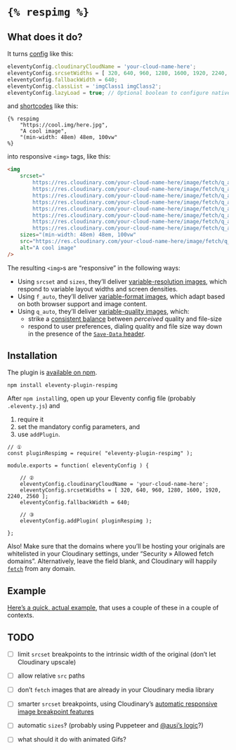 # `{% respimg %}`

## What does it do?

It turns [config](https://www.11ty.io/docs/config/) like this:

```javascript
eleventyConfig.cloudinaryCloudName = 'your-cloud-name-here';
eleventyConfig.srcsetWidths = [ 320, 640, 960, 1280, 1600, 1920, 2240, 2560 ];
eleventyConfig.fallbackWidth = 640;
eleventyConfig.classList = 'imgClass1 imgClass2';
eleventyConfig.lazyLoad = true; // Optional boolean to configure native browser image lazy loading
```

and [shortcodes](https://www.11ty.io/docs/shortcodes/) like this:

```nunjucks
{% respimg
	"https://cool.img/here.jpg",
	"A cool image",
	"(min-width: 48em) 48em, 100vw"
%}
```

into responsive `<img>` tags, like this:

```html
<img
	srcset="
		https://res.cloudinary.com/your-cloud-name-here/image/fetch/q_auto,f_auto,w_320/https://cool.img/here.jpg 320w,
		https://res.cloudinary.com/your-cloud-name-here/image/fetch/q_auto,f_auto,w_640/https://cool.img/here.jpg 640w,
		https://res.cloudinary.com/your-cloud-name-here/image/fetch/q_auto,f_auto,w_960/https://cool.img/here.jpg 960w,
		https://res.cloudinary.com/your-cloud-name-here/image/fetch/q_auto,f_auto,w_1280/https://cool.img/here.jpg 1280w,
		https://res.cloudinary.com/your-cloud-name-here/image/fetch/q_auto,f_auto,w_1600/https://cool.img/here.jpg 1600w,
		https://res.cloudinary.com/your-cloud-name-here/image/fetch/q_auto,f_auto,w_1920/https://cool.img/here.jpg 1920w,
		https://res.cloudinary.com/your-cloud-name-here/image/fetch/q_auto,f_auto,w_2240/https://cool.img/here.jpg 2240w,
		https://res.cloudinary.com/your-cloud-name-here/image/fetch/q_auto,f_auto,w_2560/https://cool.img/here.jpg 2560w"
	sizes="(min-width: 48em) 48em, 100vw"
	src="https://res.cloudinary.com/your-cloud-name-here/image/fetch/q_auto,f_auto,w_640/https://cool.img/here.jpg"
	alt="A cool image"
/>
```

The resulting `<img>`s are “responsive” in the following ways:

- Using `srcset` and `sizes`, they’ll deliver [variable-resolution images](https://cloudinary.com/blog/responsive_images_guide_part_2_variable_image_resolution), which respond to variable layout widths and screen densities.
- Using `f_auto`, they’ll deliver [variable-format images](https://cloudinary.com/blog/responsive_images_guide_part_3_variable_image_encoding#variable_formats), which  adapt based on both browser support and image content.
- Using `q_auto`, they’ll deliver [variable-quality images](https://cloudinary.com/blog/responsive_images_guide_part_3_variable_image_encoding#variable_quality_compression), which:
	- strike a [consistent balance](https://cloudinary.com/blog/the_holy_grail_of_image_optimization_or_balancing_visual_quality_and_file_size) between *perceived* quality and file-size
	- respond to user preferences, dialing quality and file size way down in the presence of the [`Save-Data` header](https://developers.google.com/web/fundamentals/performance/optimizing-content-efficiency/save-data/).

## Installation

The plugin is [available on npm](https://www.npmjs.com/package/eleventy-plugin-respimg).

```
npm install eleventy-plugin-respimg
```

After `npm install`ing, open up your Eleventy config file (probably `.eleventy.js`) and

1. require it
2. set the mandatory config parameters, and 
3. use `addPlugin`.

```
// ①
const pluginRespimg = require( "eleventy-plugin-respimg" );

module.exports = function( eleventyConfig ) {

	// ②
	eleventyConfig.cloudinaryCloudName = 'your-cloud-name-here';
	eleventyConfig.srcsetWidths = [ 320, 640, 960, 1280, 1600, 1920, 2240, 2560 ];
	eleventyConfig.fallbackWidth = 640;

	// ③
	eleventyConfig.addPlugin( pluginRespimg );
	
};
````

Also! Make sure that the domains where you’ll be hosting your originals are whitelisted in your Cloudinary settings, under “Security » Allowed fetch domains”. Alternatively, leave the field blank, and Cloudinary will happily [`fetch`](https://cloudinary.com/documentation/fetch_remote_images#remote_image_fetch_url) from any domain. 

## Example

[Here’s a quick, actual example](https://github.com/eeeps/eleventy-respimg-example), that uses a couple of these in a couple of contexts.

## TODO

- [ ] limit `srcset` breakpoints to the intrinsic width of the original (don’t let Cloudinary upscale)
- [ ] allow relative `src` paths
- [ ] don’t `fetch` images that are already in your Cloudinary media library
- [ ] smarter `srcset` breakpoints, using Cloudinary’s [automatic responsive image breakpoint features](http://www.responsivebreakpoints.com)
- [ ] automatic `sizes`‽ (probably using Puppeteer and [@ausi’s logic](https://github.com/ausi/respimagelint/blob/master/src/util/computeSizesAttribute.js)?)
- [ ] what should it do with animated Gifs?

